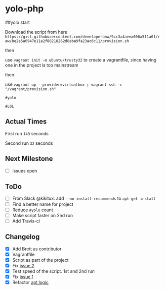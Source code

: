 # yolo-php

##yolo start

Download the script from here `https://gist.githubusercontent.com/developerbmw/9cc3a4aeea606a511a61/raw/be2e5a6947e11a2f88218262d8aba9fa23ac6c11/provision.sh`

then

use `vagrant init -m ubuntu/trusty32` to create a vagrantfile, since having one in the project is too mainstream

then

use `vagrant up --provider=virtualbox ; vagrant ssh -c "/vagrant/provision.sh"`

`#yolo`

`#LOL`

## Actual Times

First run `143` seconds

Second run `32` seconds

## Next Milestone

- [ ] issues open

## ToDo

- [ ] From Slack @kikitux: add `--no-install-recommends` to `apt-get install` 
- [ ] Find a better name for project
- [ ] Reduce `#yolo` count
- [ ] Make script faster on 2nd run
- [ ] Add Travis-ci

## Changelog

- [x] Add Brett as contributor
- [x] Vagrantfile
- [x] Script as part of the project
- [x] Fix [issue 2](https://github.com/kikitux/yolo-php/issues/2)
- [x] Test speed of the script. 1st and 2nd run
- [x] Fix [issue 1](https://github.com/kikitux/yolo-php/issues/1)
- [x] Refactor [apt logic](https://github.com/kikitux/yolo-php/commit/10a6e043eb468ba0cb5a81a835112f35ad5c77a5)
